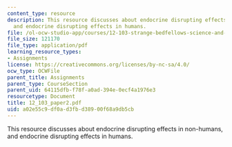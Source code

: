 ```yaml
---
content_type: resource
description: This resource discusses about endocrine disrupting effects in non-humans,
  and endocrine disrupting effects in humans.
file: /ol-ocw-studio-app/courses/12-103-strange-bedfellows-science-and-environmental-policy-fall-2005/a02e55c9df0ad3fbd38900f68a9db5cb_12_103_paper2.pdf
file_size: 121170
file_type: application/pdf
learning_resource_types:
- Assignments
license: https://creativecommons.org/licenses/by-nc-sa/4.0/
ocw_type: OCWFile
parent_title: Assignments
parent_type: CourseSection
parent_uid: 64115dfb-f78f-a0ad-394e-0ecf4a1976e3
resourcetype: Document
title: 12_103_paper2.pdf
uid: a02e55c9-df0a-d3fb-d389-00f68a9db5cb
---
```

This resource discusses about endocrine disrupting effects in non-humans, and endocrine disrupting effects in humans.